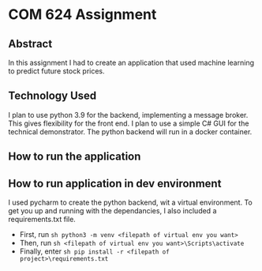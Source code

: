 # COM 624 Assignment

## Abstract

In this assignment I had to create an application that used machine learning to predict future stock prices.

## Technology Used

I plan to use python 3.9 for the backend, implementing a message broker. This gives flexibility for the 
front end. I plan to use a simple C# GUI for the technical demonstrator. The python backend will run in a docker
container.

## How to run the application



## How to run application in dev environment

I used pycharm to create the python backend, wit a virtual environment. To get you up and running with the dependancies,
I also included a requirements.txt file.

- First, run ```sh python3 -m venv <filepath of virtual env you want>```
- Then, run ```sh <filepath of virtual env you want>\Scripts\activate```
- Finally, enter ```sh pip install -r <filepath of project>\requirements.txt```

